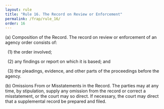 ```yaml
---
layout: rule
title: "Rule 16. The Record on Review or Enforcement"
permalink: /frap/rule_16/
order: 16
---
```


(a) Composition of the Record. The record on review or enforcement of an agency order consists of:


&nbsp;&nbsp;(1) the order involved;


&nbsp;&nbsp;(2) any findings or report on which it is based; and


&nbsp;&nbsp;(3) the pleadings, evidence, and other parts of the proceedings before the agency.


(b) Omissions From or Misstatements in the Record. The parties may at any time, by stipulation, supply any omission from the record or correct a misstatement, or the court may so direct. If necessary, the court may direct that a supplemental record be prepared and filed.